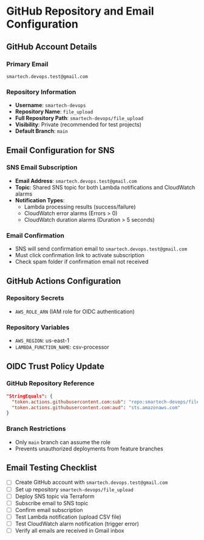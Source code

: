 # GitHub Repository and Email Configuration

## GitHub Account Details

### Primary Email
`smartech.devops.test@gmail.com`

### Repository Information
- **Username**: `smartech-devops`
- **Repository Name**: `file_upload`
- **Full Repository Path**: `smartech-devops/file_upload`
- **Visibility**: Private (recommended for test projects)
- **Default Branch**: `main`

## Email Configuration for SNS

### SNS Email Subscription
- **Email Address**: `smartech.devops.test@gmail.com`
- **Topic**: Shared SNS topic for both Lambda notifications and CloudWatch alarms
- **Notification Types**:
  - Lambda processing results (success/failure)
  - CloudWatch error alarms (Errors > 0)
  - CloudWatch duration alarms (Duration > 5 seconds)

### Email Confirmation
- SNS will send confirmation email to `smartech.devops.test@gmail.com`
- Must click confirmation link to activate subscription
- Check spam folder if confirmation email not received

## GitHub Actions Configuration

### Repository Secrets
- `AWS_ROLE_ARN` (IAM role for OIDC authentication)

### Repository Variables
- `AWS_REGION`: us-east-1
- `LAMBDA_FUNCTION_NAME`: csv-processor

## OIDC Trust Policy Update

### GitHub Repository Reference
```json
"StringEquals": {
  "token.actions.githubusercontent.com:sub": "repo:smartech-devops/file_upload:ref:refs/heads/main",
  "token.actions.githubusercontent.com:aud": "sts.amazonaws.com"
}
```

### Branch Restrictions
- Only `main` branch can assume the role
- Prevents unauthorized deployments from feature branches

## Email Testing Checklist

- [ ] Create GitHub account with `smartech.devops.test@gmail.com`
- [ ] Set up repository `smartech-devops/file_upload`
- [ ] Deploy SNS topic via Terraform
- [ ] Subscribe email to SNS topic
- [ ] Confirm email subscription
- [ ] Test Lambda notification (upload CSV file)
- [ ] Test CloudWatch alarm notification (trigger error)
- [ ] Verify all emails are received in Gmail inbox